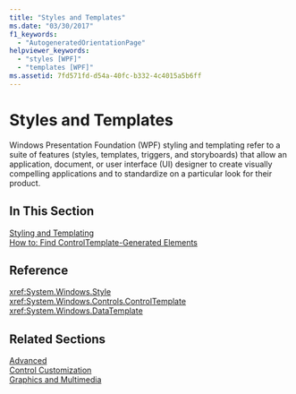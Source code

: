 ```yaml
---
title: "Styles and Templates"
ms.date: "03/30/2017"
f1_keywords: 
  - "AutogeneratedOrientationPage"
helpviewer_keywords: 
  - "styles [WPF]"
  - "templates [WPF]"
ms.assetid: 7fd571fd-d54a-40fc-b332-4c4015a5b6ff
---
```

# Styles and Templates
Windows Presentation Foundation (WPF) styling and templating refer to a suite of features (styles, templates, triggers, and storyboards) that allow an application, document, or user interface (UI) designer to create visually compelling applications and to standardize on a particular look for their product.  
  
## In This Section  
 [Styling and Templating](styling-and-templating.md)  
  [How to: Find ControlTemplate-Generated Elements](how-to-find-controltemplate-generated-elements.md)  
  
## Reference  
 <xref:System.Windows.Style>  
  <xref:System.Windows.Controls.ControlTemplate>  
  <xref:System.Windows.DataTemplate>  
  
## Related Sections  
 [Advanced](../advanced/index.md)  
  [Control Customization](control-customization.md)  
  [Graphics and Multimedia](../graphics-multimedia/index.md)
